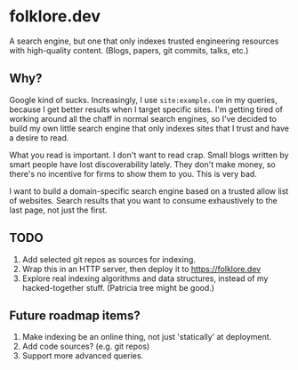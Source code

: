 # folklore.dev

A search engine, but one that only indexes trusted engineering resources with
high-quality content. (Blogs, papers, git commits, talks, etc.)

## Why?

Google kind of sucks. Increasingly, I use `site:example.com` in my queries,
because I get better results when I target specific sites. I'm getting tired of
working around all the chaff in normal search engines, so I've decided to build
my own little search engine that only indexes sites that I trust and have a
desire to read.

What you read is important. I don't want to read crap. Small blogs written by
smart people have lost discoverability lately. They don't make money, so there's
no incentive for firms to show them to you. This is very bad.

I want to build a domain-specific search engine based on a trusted allow list of
websites. Search results that you want to consume exhaustively to the last page,
not just the first.

## TODO

1. Add selected git repos as sources for indexing.
2. Wrap this in an HTTP server, then deploy it to https://folklore.dev
3. Explore real indexing algorithms and data structures, instead of my
   hacked-together stuff. (Patricia tree might be good.)

## Future roadmap items?

1. Make indexing be an online thing, not just 'statically' at deployment.
2. Add code sources? (e.g. git repos)
3. Support more advanced queries.
